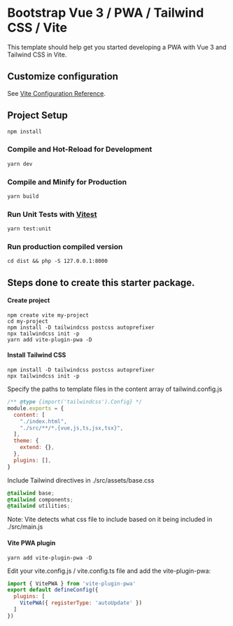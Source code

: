 # Bootstrap Vue 3 / PWA / Tailwind CSS / Vite

This template should help get you started developing a PWA with Vue 3 and Tailwind CSS in Vite.

## Customize configuration

See [Vite Configuration Reference](https://vitejs.dev/config/).

## Project Setup

```sh
npm install
```

### Compile and Hot-Reload for Development

```sh
yarn dev
```

### Compile and Minify for Production

```sh
yarn build
```

### Run Unit Tests with [Vitest](https://vitest.dev/)

```sh
yarn test:unit
```

### Run production compiled version
```
cd dist && php -S 127.0.0.1:8000
```

## Steps done to create this starter package.

#### Create project
```
npm create vite my-project
cd my-project
npm install -D tailwindcss postcss autoprefixer
npx tailwindcss init -p
yarn add vite-plugin-pwa -D
```

####  Install Tailwind CSS
```
npm install -D tailwindcss postcss autoprefixer
npx tailwindcss init -p
```

Specify the paths to template files in the content array of tailwind.config.js
```js
/** @type {import('tailwindcss').Config} */
module.exports = {
  content: [
    "./index.html",
    "./src/**/*.{vue,js,ts,jsx,tsx}",
  ],
  theme: {
    extend: {},
  },
  plugins: [],
}
```

Include Tailwind directives in ./src/assets/base.css
```css
@tailwind base;
@tailwind components;
@tailwind utilities;
```

Note: Vite detects what css file to include based on it being included in ./src/main.js

####  Vite PWA plugin
```
yarn add vite-plugin-pwa -D
```

Edit your vite.config.js / vite.config.ts file and add the vite-plugin-pwa:
```js
import { VitePWA } from 'vite-plugin-pwa'
export default defineConfig({
  plugins: [
    VitePWA({ registerType: 'autoUpdate' })
  ]
})
```
